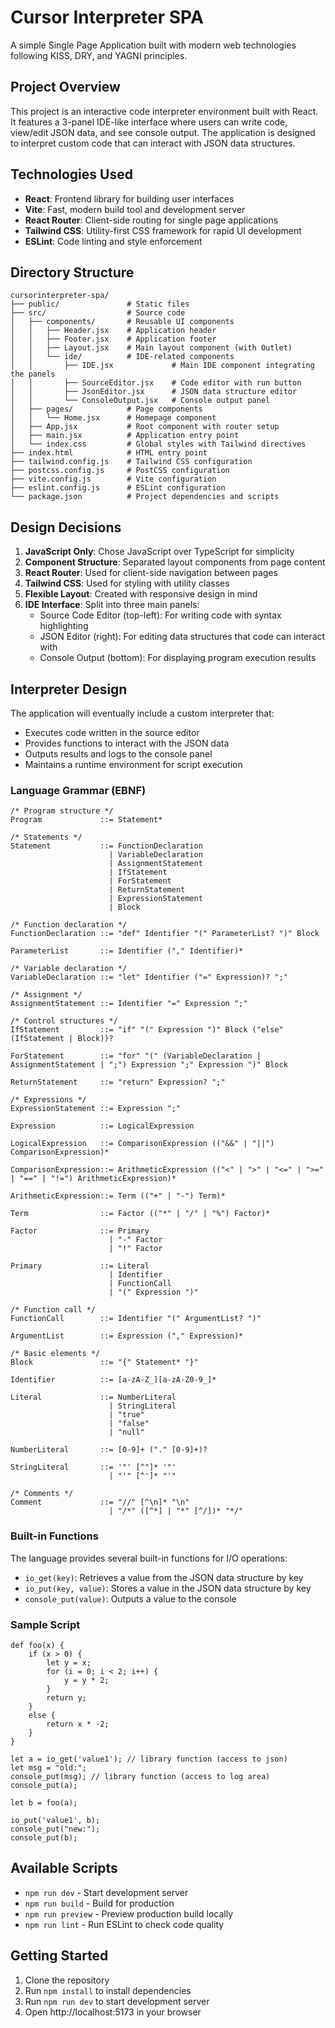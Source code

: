 # Cursor Interpreter SPA

A simple Single Page Application built with modern web technologies following KISS, DRY, and YAGNI principles.

## Project Overview

This project is an interactive code interpreter environment built with React. It features a 3-panel IDE-like interface where users can write code, view/edit JSON data, and see console output. The application is designed to interpret custom code that can interact with JSON data structures.

## Technologies Used

- **React**: Frontend library for building user interfaces
- **Vite**: Fast, modern build tool and development server
- **React Router**: Client-side routing for single page applications
- **Tailwind CSS**: Utility-first CSS framework for rapid UI development
- **ESLint**: Code linting and style enforcement

## Directory Structure

```
cursorinterpreter-spa/
├── public/               # Static files
├── src/                  # Source code
│   ├── components/       # Reusable UI components
│   │   ├── Header.jsx    # Application header
│   │   ├── Footer.jsx    # Application footer
│   │   ├── Layout.jsx    # Main layout component (with Outlet)
│   │   └── ide/          # IDE-related components
│   │       ├── IDE.jsx             # Main IDE component integrating the panels
│   │       ├── SourceEditor.jsx    # Code editor with run button
│   │       ├── JsonEditor.jsx      # JSON data structure editor
│   │       └── ConsoleOutput.jsx   # Console output panel
│   ├── pages/            # Page components
│   │   └── Home.jsx      # Homepage component
│   ├── App.jsx           # Root component with router setup
│   ├── main.jsx          # Application entry point
│   └── index.css         # Global styles with Tailwind directives
├── index.html            # HTML entry point
├── tailwind.config.js    # Tailwind CSS configuration
├── postcss.config.js     # PostCSS configuration
├── vite.config.js        # Vite configuration
├── eslint.config.js      # ESLint configuration
└── package.json          # Project dependencies and scripts
```

## Design Decisions

1. **JavaScript Only**: Chose JavaScript over TypeScript for simplicity
2. **Component Structure**: Separated layout components from page content
3. **React Router**: Used for client-side navigation between pages
4. **Tailwind CSS**: Used for styling with utility classes
5. **Flexible Layout**: Created with responsive design in mind
6. **IDE Interface**: Split into three main panels:
   - Source Code Editor (top-left): For writing code with syntax highlighting
   - JSON Editor (right): For editing data structures that code can interact with
   - Console Output (bottom): For displaying program execution results

## Interpreter Design

The application will eventually include a custom interpreter that:
- Executes code written in the source editor
- Provides functions to interact with the JSON data
- Outputs results and logs to the console panel
- Maintains a runtime environment for script execution

### Language Grammar (EBNF)

```ebnf
/* Program structure */
Program             ::= Statement*

/* Statements */
Statement           ::= FunctionDeclaration
                      | VariableDeclaration
                      | AssignmentStatement
                      | IfStatement
                      | ForStatement
                      | ReturnStatement
                      | ExpressionStatement
                      | Block

/* Function declaration */
FunctionDeclaration ::= "def" Identifier "(" ParameterList? ")" Block

ParameterList       ::= Identifier ("," Identifier)*

/* Variable declaration */
VariableDeclaration ::= "let" Identifier ("=" Expression)? ";"

/* Assignment */
AssignmentStatement ::= Identifier "=" Expression ";"

/* Control structures */
IfStatement         ::= "if" "(" Expression ")" Block ("else" (IfStatement | Block))?

ForStatement        ::= "for" "(" (VariableDeclaration | AssignmentStatement | ";") Expression ";" Expression ")" Block

ReturnStatement     ::= "return" Expression? ";"

/* Expressions */
ExpressionStatement ::= Expression ";"

Expression          ::= LogicalExpression

LogicalExpression   ::= ComparisonExpression (("&&" | "||") ComparisonExpression)*

ComparisonExpression::= ArithmeticExpression (("<" | ">" | "<=" | ">=" | "==" | "!=") ArithmeticExpression)*

ArithmeticExpression::= Term (("+" | "-") Term)*

Term                ::= Factor (("*" | "/" | "%") Factor)*

Factor              ::= Primary
                      | "-" Factor
                      | "!" Factor

Primary             ::= Literal
                      | Identifier
                      | FunctionCall
                      | "(" Expression ")"

/* Function call */
FunctionCall        ::= Identifier "(" ArgumentList? ")"

ArgumentList        ::= Expression ("," Expression)*

/* Basic elements */
Block               ::= "{" Statement* "}"

Identifier          ::= [a-zA-Z_][a-zA-Z0-9_]*

Literal             ::= NumberLiteral
                      | StringLiteral
                      | "true"
                      | "false"
                      | "null"

NumberLiteral       ::= [0-9]+ ("." [0-9]+)?

StringLiteral       ::= '"' [^"]* '"'
                      | "'" [^']* "'"

/* Comments */
Comment             ::= "//" [^\n]* "\n"
                      | "/*" ([^*] | "*" [^/])* "*/"
```

### Built-in Functions

The language provides several built-in functions for I/O operations:

- `io_get(key)`: Retrieves a value from the JSON data structure by key
- `io_put(key, value)`: Stores a value in the JSON data structure by key
- `console_put(value)`: Outputs a value to the console

### Sample Script 

```
def foo(x) {
    if (x > 0) {
        let y = x;
        for (i = 0; i < 2; i++) {
            y = y * 2;
        }
        return y;
    }
    else {
        return x * -2;
    }
}

let a = io_get('value1'); // library function (access to json)
let msg = "old:";
console_put(msg); // library function (access to log area)
console_put(a);

let b = foo(a);

io_put('value1', b); 
console_put("new:");
console_put(b); 
```

## Available Scripts

- `npm run dev` - Start development server
- `npm run build` - Build for production
- `npm run preview` - Preview production build locally
- `npm run lint` - Run ESLint to check code quality

## Getting Started

1. Clone the repository
2. Run `npm install` to install dependencies
3. Run `npm run dev` to start development server
4. Open http://localhost:5173 in your browser
